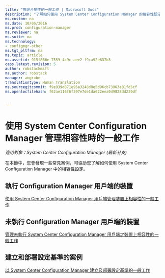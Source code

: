 ```yaml
---
title: "管理合規性的一般工作 | Microsoft Docs"
description: "了解如何使用 System Center Configuration Manager 的相容性設定。"
ms.custom: na
ms.date: 10/06/2016
ms.prod: configuration-manager
ms.reviewer: na
ms.suite: na
ms.technology:
- configmgr-other
ms.tgt_pltfrm: na
ms.topic: article
ms.assetid: 915f866e-7559-4c9c-aee2-f9ca92e637b3
caps.latest.revision: 5
author: robstackmsft
ms.author: robstack
manager: angrobe
translationtype: Human Translation
ms.sourcegitcommit: f9e939d871e95a3248d8e5d96cb73063a81fd5cf
ms.openlocfilehash: f62ae116f6f397e7de1da622eea0d9828dd220df


---
```

# <a name="common-tasks-for-managing-compliance-with-system-center-configuration-manager"></a>使用 System Center Configuration Manager 管理相容性時的一般工作

*適用對象：System Center Configuration Manager (最新分支)*

在本節中，您會發現一些常見案例，可協助您了解如何使用 System Center Configuration Manager 中的相容性設定。  

## <a name="for-devices-that-run-the-configuration-manager-client"></a>執行 Configuration Manager 用戶端的裝置  
 [使用 System Center Configuration Manager 用戶端管理裝置上相容性的一般工作](../../compliance/plan-design/common-tasks-for-managing-compliance-on-devices-with-the-client.md)  

## <a name="for-devices-that-do-not-run-the-configuration-manager-client"></a>未執行 Configuration Manager 用戶端的裝置  
 [管理未執行 System Center Configuration Manager 用戶端之裝置上相容性的一般工作](../../compliance/plan-design/common-tasks-for-managing-compliance-on-devices-not-running-the-client.md)  

## <a name="scenarios-for-creating-and-deploying-configuration-baselines"></a>建立和部署設定基準的案例  
 [以 System Center Configuration Manager 建立及部署設定基準的一般工作](../../compliance/plan-design/common-tasks-for-creating-and-deploying-configuration-baselines.md)  



<!--HONumber=Dec16_HO3-->


